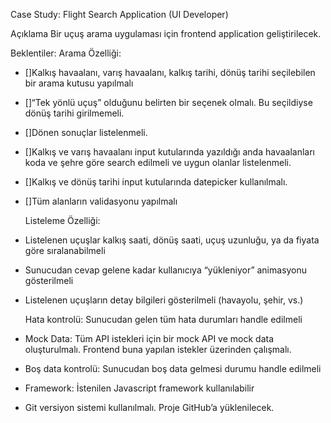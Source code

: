 Case Study: Flight Search Application (UI Developer)

Açıklama
Bir uçuş arama uygulaması için frontend application geliştirilecek.

Beklentiler:
Arama Özelliği:

- []Kalkış havaalanı, varış havaalanı, kalkış tarihi, dönüş tarihi seçilebilen bir arama kutusu yapılmalı
- []“Tek yönlü uçuş” olduğunu belirten bir seçenek olmalı. Bu seçildiyse dönüş tarihi girilmemeli.
- []Dönen sonuçlar listelenmeli.
- []Kalkış ve varış havaalanı input kutularında yazıldığı anda havaalanları koda ve şehre göre search edilmeli ve uygun olanlar listelenmeli.
- []Kalkış ve dönüş tarihi input kutularında datepicker kullanılmalı.
- []Tüm alanların validasyonu yapılmalı

  Listeleme Özelliği:

- Listelenen uçuşlar kalkış saati, dönüş saati, uçuş uzunluğu, ya da fiyata göre sıralanabilmeli
- Sunucudan cevap gelene kadar kullanıcıya “yükleniyor” animasyonu gösterilmeli
- Listelenen uçuşların detay bilgileri gösterilmeli (havayolu, şehir, vs.)

  Hata kontrolü: Sunucudan gelen tüm hata durumları handle edilmeli

- Mock Data: Tüm API istekleri için bir mock API ve mock data oluşturulmalı. Frontend buna yapılan istekler üzerinden çalışmalı.
- Boş data kontrolü: Sunucudan boş data gelmesi durumu handle edilmeli
- Framework: İstenilen Javascript framework kullanılabilir
- Git versiyon sistemi kullanılmalı. Proje GitHub’a yüklenilecek.
